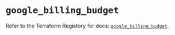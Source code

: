 # `google_billing_budget`

Refer to the Terraform Registory for docs: [`google_billing_budget`](https://registry.terraform.io/providers/hashicorp/google-beta/5.10.0/docs/resources/google_billing_budget).
